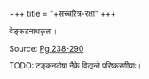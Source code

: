 +++
title = "+सच्चरित्र-रक्षा"
+++

वेङ्कटनाथकृता। 

Source: [Pg 238-290](https://archive.org/details/tattvatikanikseparakshasancharitrarakshapancaratraraksabook8annangaracharyap.b._202003_699_F/page/n238/mode/1up)

TODO: टङ्कनदोषा नैके विद्यन्ते परिष्करणीयाः। 